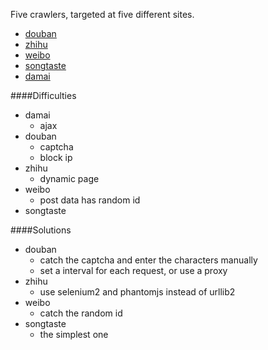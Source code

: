 

Five crawlers, targeted at five different sites.


- [douban](www.douban.com) 
- [zhihu](www.zhihu.com)
- [weibo](www.weibo.com)
- [songtaste](www.songtaste.com)
- [damai](http://www.damai.cn/)

####Difficulties

- damai
    - ajax
- douban
    - captcha 
    - block ip
- zhihu
    - dynamic page
- weibo
    - post data has random id
- songtaste


####Solutions

- douban
    - catch the captcha and enter the characters manually 
    - set a interval for each request, or use a proxy
- zhihu
    - use selenium2 and phantomjs instead of urllib2
- weibo
    - catch the random id
- songtaste
    - the simplest one




